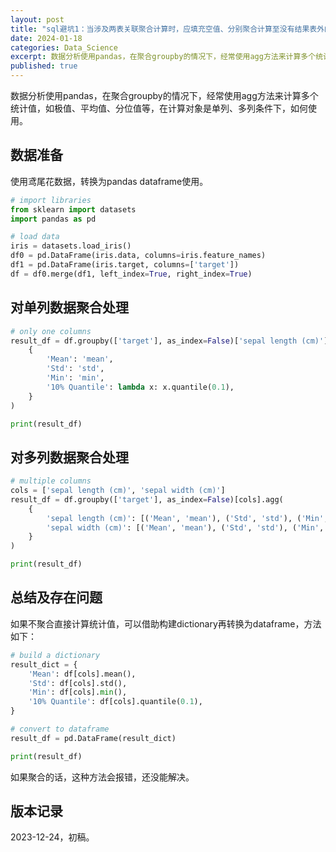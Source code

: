 ```yaml
---
layout: post
title: "sql避坑1：当涉及两表关联聚合计算时，应填充空值、分别聚合计算至没有结果表外的维度后，再进行关联和结果计算"
date: 2024-01-18
categories: Data_Science
excerpt: 数据分析使用pandas，在聚合groupby的情况下，经常使用agg方法来计算多个统计值，如极值、平均值、分位值等，在计算对象是单列、多列条件下，如何使用。
published: true
---
```


数据分析使用pandas，在聚合groupby的情况下，经常使用agg方法来计算多个统计值，如极值、平均值、分位值等，在计算对象是单列、多列条件下，如何使用。  

## 数据准备
使用鸢尾花数据，转换为pandas dataframe使用。

``` python
# import libraries
from sklearn import datasets
import pandas as pd

# load data
iris = datasets.load_iris()
df0 = pd.DataFrame(iris.data, columns=iris.feature_names)
df1 = pd.DataFrame(iris.target, columns=['target'])
df = df0.merge(df1, left_index=True, right_index=True)
```

## 对单列数据聚合处理
```python
# only one columns
result_df = df.groupby(['target'], as_index=False)['sepal length (cm)'].agg(
    {
        'Mean': 'mean',
        'Std': 'std',
        'Min': 'min',
        '10% Quantile': lambda x: x.quantile(0.1),
    }
)

print(result_df)
```

## 对多列数据聚合处理
```python
# multiple columns
cols = ['sepal length (cm)', 'sepal width (cm)']
result_df = df.groupby(['target'], as_index=False)[cols].agg(
    {
        'sepal length (cm)': [('Mean', 'mean'), ('Std', 'std'), ('Min', 'min'), ('10% Quantile', lambda x: x.quantile(0.1))],
        'sepal width (cm)': [('Mean', 'mean'), ('Std', 'std'), ('Min', 'min'), ('10% Quantile', lambda x: x.quantile(0.1))],
    }
)

print(result_df)
```

## 总结及存在问题
如果不聚合直接计算统计值，可以借助构建dictionary再转换为dataframe，方法如下：    
```python
# build a dictionary
result_dict = {
    'Mean': df[cols].mean(),
    'Std': df[cols].std(),
    'Min': df[cols].min(),
    '10% Quantile': df[cols].quantile(0.1),
}

# convert to dataframe
result_df = pd.DataFrame(result_dict)

print(result_df)
```

如果聚合的话，这种方法会报错，还没能解决。  

## 版本记录
2023-12-24，初稿。  
